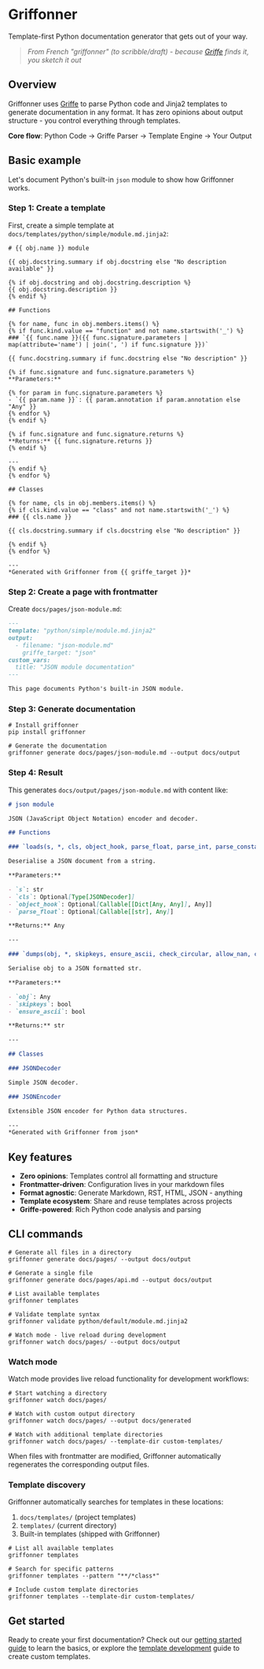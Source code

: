 # Griffonner

Template-first Python documentation generator that gets out of your way.

> *From French "griffonner" (to scribble/draft) - because [Griffe](https://mkdocstrings.github.io/griffe/) finds it, you sketch it out*

## Overview

Griffonner uses [Griffe](https://mkdocstrings.github.io/griffe/) to parse Python code and Jinja2 templates to generate documentation in any format. It has zero opinions about output structure - you control everything through templates.

**Core flow**: Python Code → Griffe Parser → Template Engine → Your Output

## Basic example

Let's document Python's built-in `json` module to show how Griffonner works.

### Step 1: Create a template

First, create a simple template at `docs/templates/python/simple/module.md.jinja2`:

```jinja2
# {{ obj.name }} module

{{ obj.docstring.summary if obj.docstring else "No description available" }}

{% if obj.docstring and obj.docstring.description %}
{{ obj.docstring.description }}
{% endif %}

## Functions

{% for name, func in obj.members.items() %}
{% if func.kind.value == "function" and not name.startswith('_') %}
### `{{ func.name }}({{ func.signature.parameters | map(attribute='name') | join(', ') if func.signature }})`

{{ func.docstring.summary if func.docstring else "No description" }}

{% if func.signature and func.signature.parameters %}
**Parameters:**

{% for param in func.signature.parameters %}
- `{{ param.name }}`: {{ param.annotation if param.annotation else "Any" }}
{% endfor %}
{% endif %}

{% if func.signature and func.signature.returns %}
**Returns:** {{ func.signature.returns }}
{% endif %}

---
{% endif %}
{% endfor %}

## Classes  

{% for name, cls in obj.members.items() %}
{% if cls.kind.value == "class" and not name.startswith('_') %}
### {{ cls.name }}

{{ cls.docstring.summary if cls.docstring else "No description" }}

{% endif %}
{% endfor %}

---
*Generated with Griffonner from {{ griffe_target }}*
```

### Step 2: Create a page with frontmatter

Create `docs/pages/json-module.md`:

```markdown
---
template: "python/simple/module.md.jinja2"
output:
  - filename: "json-module.md"
    griffe_target: "json"
custom_vars:
  title: "JSON module documentation"
---

This page documents Python's built-in JSON module.
```

### Step 3: Generate documentation

```shell
# Install griffonner
pip install griffonner

# Generate the documentation
griffonner generate docs/pages/json-module.md --output docs/output
```

### Step 4: Result

This generates `docs/output/pages/json-module.md` with content like:

```markdown
# json module

JSON (JavaScript Object Notation) encoder and decoder.

## Functions

### `loads(s, *, cls, object_hook, parse_float, parse_int, parse_constant, object_pairs_hook, **kw)`

Deserialise a JSON document from a string.

**Parameters:**

- `s`: str
- `cls`: Optional[Type[JSONDecoder]]
- `object_hook`: Optional[Callable[[Dict[Any, Any]], Any]]
- `parse_float`: Optional[Callable[[str], Any]]

**Returns:** Any

---

### `dumps(obj, *, skipkeys, ensure_ascii, check_circular, allow_nan, cls, indent, separators, default, sort_keys, **kw)`

Serialise obj to a JSON formatted str.

**Parameters:**

- `obj`: Any
- `skipkeys`: bool
- `ensure_ascii`: bool

**Returns:** str

---

## Classes

### JSONDecoder

Simple JSON decoder.

### JSONEncoder  

Extensible JSON encoder for Python data structures.

---
*Generated with Griffonner from json*
```

## Key features

- **Zero opinions**: Templates control all formatting and structure
- **Frontmatter-driven**: Configuration lives in your markdown files  
- **Format agnostic**: Generate Markdown, RST, HTML, JSON - anything
- **Template ecosystem**: Share and reuse templates across projects
- **Griffe-powered**: Rich Python code analysis and parsing

## CLI commands

```shell
# Generate all files in a directory
griffonner generate docs/pages/ --output docs/output

# Generate a single file
griffonner generate docs/pages/api.md --output docs/output

# List available templates
griffonner templates

# Validate template syntax
griffonner validate python/default/module.md.jinja2

# Watch mode - live reload during development
griffonner watch docs/pages/ --output docs/output
```

### Watch mode

Watch mode provides live reload functionality for development workflows:

```shell
# Start watching a directory
griffonner watch docs/pages/

# Watch with custom output directory  
griffonner watch docs/pages/ --output docs/generated

# Watch with additional template directories
griffonner watch docs/pages/ --template-dir custom-templates/
```

When files with frontmatter are modified, Griffonner automatically regenerates the corresponding output files.

### Template discovery

Griffonner automatically searches for templates in these locations:

1. `docs/templates/` (project templates)
2. `templates/` (current directory)  
3. Built-in templates (shipped with Griffonner)

```shell
# List all available templates
griffonner templates

# Search for specific patterns
griffonner templates --pattern "**/*class*"

# Include custom template directories
griffonner templates --template-dir custom-templates/
```

## Get started

Ready to create your first documentation? Check out our [getting started guide](home/getting-started.md) to learn the basics, or explore the [template development](template-guides/template-development.md) guide to create custom templates.